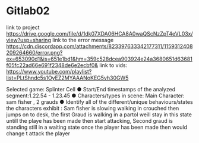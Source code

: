 # Gitlab02

link to project https://drive.google.com/file/d/1dk07XDA06HCA8A0waQScNzZpT4eVL03x/view?usp=sharing
link to the error message https://cdn.discordapp.com/attachments/823397633342177311/1159312408209264660/error.png?ex=653090d1&is=651e1bd1&hm=359c528dcea903924e24a3680651d63681f05fc22ad66e691f2348de6e2ecbf0&
link to vids: https://www.youtube.com/playlist?list=PLtShndc5s1OyEZ2MYAAANoKEG5vh30GW5

Selected game: Splinter Cell
● Start/End timestamps of the analyzed segment:1.22.54 - 1.23.45
● Characters/types in scene: Main Character: sam fisher , 2 grauds 
● Identify all of the different/unique behaviours/states the characters exhibit : Sam fisher is slowing walking in crouched then jumps on to desk, the first Graud is walking in a partol weill stay in this state untill the playe has been made then start attacking, Second graud is standing still in a waiting state once the player has been made then would change t attack the player
